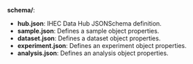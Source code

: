 **schema/**:

* **hub.json**: IHEC Data Hub JSONSchema definition.
* **sample.json**: Defines a sample object properties.
* **dataset.json**: Defines a dataset object properties.
* **experiment.json**: Defines an experiment object properties.
* **analysis.json**: Defines an analysis object properties.